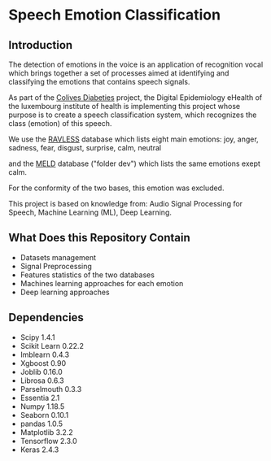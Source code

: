 
Speech Emotion Classification
=========================

Introduction
------------


The detection of emotions in the voice is an application of recognition
vocal which brings together a set of processes aimed at identifying and classifying the emotions that
contains speech signals. 

As part of the [Colives Diabeties](https://www.colive-diabetes.org/) project, the Digital Epidemiology eHealth of the luxembourg institute of health is implementing this project whose purpose is to create a speech classification system, which recognizes the class (emotion) of this speech. 
 
We use the [RAVLESS](https://zenodo.org/record/1188976#.XrFuWfk6_z5) database which lists eight main emotions: joy, anger, sadness, fear, disgust, surprise, calm, neutral

and the [MELD](https://github.com/declare-lab/MELD) database ("folder dev") which lists the same emotions exept calm.

For the conformity of the two bases, this emotion was excluded.
  


This project is based on knowledge from: Audio Signal Processing for Speech,
Machine Learning (ML), Deep Learning.

What Does this Repository Contain
--------------------------------------------------

* Datasets management
* Signal Preprocessing
* Features statistics of the two databases
* Machines learning approaches for each emotion
* Deep learning approaches
    


Dependencies
------------


* Scipy 1.4.1
* Scikit Learn 0.22.2
* Imblearn 0.4.3
* Xgboost 0.90
* Joblib 0.16.0
* Librosa 0.6.3
* Parselmouth 0.3.3
* Essentia 2.1
* Numpy 1.18.5
* Seaborn 0.10.1
* pandas 1.0.5
* Matplotlib 3.2.2
* Tensorflow 2.3.0
* Keras 2.4.3



```python

```
